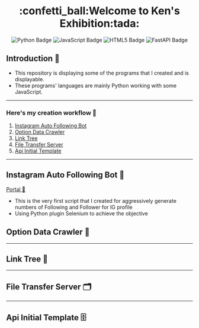 <h1 align="center">:confetti_ball:Welcome to Ken's Exhibition:tada:</h1>

<div align="center">
<a herf="https://github.com/Ken-Yeung/KensToolkit.git"><img src="https://img.shields.io/badge/python-3670A0?style=for-the-badge&logo=python&logoColor=ffdd54" alt="Python Badge"/></a>
<a herf="https://github.com/Ken-Yeung/KensToolkit.git"><img src="https://img.shields.io/badge/javascript-%23323330.svg?style=for-the-badge&logo=javascript&logoColor=%23F7DF1E" alt="JavaScript Badge"/></a>
<a herf="https://github.com/Ken-Yeung/KensToolkit.git"><img src="https://img.shields.io/badge/html5-%23E34F26.svg?style=for-the-badge&logo=html5&logoColor=white" alt="HTML5 Badge"/></a>
<a herf="https://github.com/Ken-Yeung/KensToolkit.git"><img src="https://img.shields.io/badge/FastAPI-005571?style=for-the-badge&logo=fastapi" alt="FastAPI Badge"/></a>
</div>

## Introduction :loudspeaker:
 - This repository is displaying some of the programs that I created and is displayable.
 - These programs' languages are mainly Python working with some JavaScript.
---
### Here's my creation workflow :receipt:
 1. [Instagram Auto Following Bot](#instagram-auto-following-bot-robot)
 2. [Option Data Crawler](#option-data-crawler-floppy_disk)
 3. [Link Tree](#link-tree-evergreen_tree)
 4. [File Transfer Server](#file-transfer-server-card_index_dividers)
 5. [Api Initial Template](#api-initial-template-file_cabinet)
---
## Instagram Auto Following Bot :robot:
[Portal :door:](https://github.com/Ken-Yeung/KensToolkit/tree/master/IgAutoFollow "Go to IgAutoFollow repo")
 - This is the very first script that I created for aggressively generate numbers of Following and Follower for IG profile
 - Using Python plugin Selenium to achieve the objective
## Option Data Crawler :floppy_disk:
---
## Link Tree :evergreen_tree:
---
## File Transfer Server :card_index_dividers:
---
## Api Initial Template :file_cabinet: